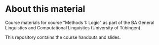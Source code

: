 # About this material

Course materials for course "Methods 1: Logic" as part of the BA General Linguistics and Computational Linguistics (University of Tübingen).

This repository contains the course handouts and slides.

